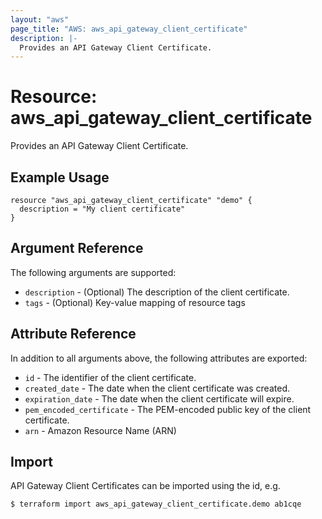```yaml
---
layout: "aws"
page_title: "AWS: aws_api_gateway_client_certificate"
description: |-
  Provides an API Gateway Client Certificate.
---
```


# Resource: aws_api_gateway_client_certificate

Provides an API Gateway Client Certificate.

## Example Usage

```hcl
resource "aws_api_gateway_client_certificate" "demo" {
  description = "My client certificate"
}
```

## Argument Reference

The following arguments are supported:

* `description` - (Optional) The description of the client certificate.
* `tags` - (Optional) Key-value mapping of resource tags


## Attribute Reference

In addition to all arguments above, the following attributes are exported:

* `id` - The identifier of the client certificate.
* `created_date` - The date when the client certificate was created.
* `expiration_date` - The date when the client certificate will expire.
* `pem_encoded_certificate` - The PEM-encoded public key of the client certificate.
* `arn` - Amazon Resource Name (ARN)

## Import

API Gateway Client Certificates can be imported using the id, e.g.

```
$ terraform import aws_api_gateway_client_certificate.demo ab1cqe
```
